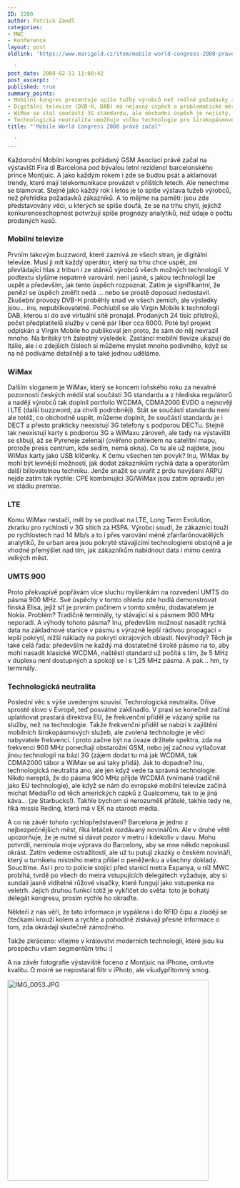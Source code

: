 ```yaml
---
ID: 2200
author: Patrick Zandl
categories:
- MWC
- Konference
layout: post
oldlink: 'https://www.marigold.cz/item/mobile-world-congress-2008-prave-zacal

  '
post_date: 2008-02-11 11:00:42
post_excerpt: ''
published: true
summary_points:
- Mobilní kongres prezentuje spíše tužby výrobců než reálné požadavky zákazníků.
- Digitální televize (DVB-H, DAB) má nejasný úspěch a problematické měření návratnosti.
- WiMax se stal součástí 3G standardu, ale obchodní úspěch je nejistý.
- Technologická neutralita umožňuje volbu technologie pro širokopásmové služby.
title: "'Mobile World Congress 2008 právě začal"

  '
---
```


Každoroční Mobilní kongres pořádaný GSM Asociací právě začal na výstavišti Fira di Barcelona pod bývalou letní rezidencí barcelonského prince Montjuic. A jako každým rokem i zde se budou psát a aklamovat trendy, které mají telekomunikace provázet v příštích letech. Ale nenechme se blamovat. Stejně jako každý rok i letos je to spíše výstava tužeb výrobců, než přehlídka požadavků zákazníků. A to mějme na paměti: jsou zde představovány věci, u kterých se spíše doufá, že se na trhu chytí, jejichž konkurenceschopnost potvrzují spíše prognózy analytiků, než údaje o počtu prodaných kusů. 

<!--more-->

<h3>Mobilní televize</h3>
Prvním takovým buzzword, které zaznívá ze všech stran, je digitální televize. Musí ji mít každý operátor, který na trhu chce uspět, zní převládající hlas z tribun i ze stánků výrobců všech možných technologií. V podtextu slyšíme nepatrné varování: není jasné, s jakou technologií lze uspět a především, jak tento úspěch rozpoznat. Zatím je signifikantní, že penězi se úspěch změřit nedá ... nebo se prostě doposud nedostavil. Zkušební provozy DVB-H proběhly snad ve všech zemích, ale výsledky jsou... inu, nepublikovatelné. Pochlubil se ale Virgin Mobile k technologii DAB, kterou si do své virtuální sítě pronajal. Prodaných 24 tisíc přístrojů, počet předplatitelů služby  v ceně pár liber cca 6000. Poté byl projekt odpískán a Virgin Mobile ho publikoval jen proto, že sám do něj nevrazil mnoho. Na britský trh žalostný výsledek. Zastánci mobilní tlevize ukazují do Itálie, ale i o zdejších číslech si můžeme myslet mnoho podivného, když se na ně podíváme detailněji a to také jednou uděláme. 

<h3>WiMax</h3>

Dalším sloganem je WiMax, který se koncem loňského roku za nevalné pozornosti českých médií stal součástí 3G standardu a z hlediska regulátorů a nadějí výrobců tak doplnil portfolio WCDMA, CDMA2000 EVDO a nejnověji i LTE (další buzzword, za chvíli podrobněji). Stát se součástí standardu není ale totéž, co obchodně uspět, můžeme doplnit, že součástí standardu je i DECT a přesto prakticky neexistují 3G telefony s podporou DECTu. Stejně tak neexistují karty s podporou 3G a WiMaxu zároveň, ale tady na výstavišti se slibují, až se Pyreneje zelenají (ověřeno pohledem na satelitní mapu, protože press centrum, kde sedím, nemá okna). Co tu ale už najdete, jsou WiMax karty jako USB klíčenky. K čemu všechen ten povyk? Inu, WiMax by mohl být levnější možností, jak dodat zákazníkům rychlá data a operátorům další billovatelnou techniku. Jenže snažit se uvařit z prdu navýšení ARPU nejde zatím tak rychle: CPE kombinující 3G/WiMax jsou zatím opravdu jen ve stádiu <em>premise</em>. 

<h3>LTE</h3>

Komu WiMax nestačí, měl by se podívat na LTE, Long Term Evolution, zkratku pro rychlosti v 3G sítích za HSPA. Výrobci soudí, že zákazníci touží po rychlostech nad 14 Mb/s a to i přes varování méně zfanfarónovatělých analytiků, že urban area jsou pokryté stávajícími technologiemi obstojně a je vhodné přemýšlet nad tím, jak zákazníkům nabídnout data i mimo centra velkých měst. 

<h3>UMTS 900</h3>

Proto překvapivě popřávám více sluchu myšlenkám na rozvedení UMTS do pásma 900 MHz. Své úspěchy v tomto ohledu zde hodlá demonstrovat finská Elisa, jejíž síť je prvním počinem v tomto směru, dodavatelem je Nokia. Problém? Tradičně terminály, ty stávající si s pásmem 900 MHz neporadí. A výhody tohoto pásma? Inu, především možnost nasadit rychlá data na základnové stanice v pásmu s výrazně lepší rádivou propagací = lepší pokrytí, nižší náklady na pokrytí okrajových oblastí. Nevýhody? Těch je také celá řada: především ne každý má dostatečně široké pásmo na to, aby mohl nasadit klasické WCDMA, naštěstí standard už počítá s tím, že 5 MHz v duplexu není dostupných a spokojí se i s 1,25 MHz pásma. A pak... hm, ty terminály. 

<h3>Technologická neutralita</h3>

Poslední věc s výše uvedeným souvisí. Technologická neutralita. Dříve sprosté slovo v Evropě, teď posvátné zaklínadlo. V praxi se konečně začíná uplatňovat prastará direktiva EU, že frekvenční příděl je vázaný spíše na služby, než na technologie. Takže frekvenční příděl se nabízí k zajištění mobilních širokopásmových služeb, ale zvolená technologie je věcí nabyvatele frekvencí. I proto začne být na úvaze držitele spektra, zda na frekvenci 900 MHz ponechají obstarožní GSM, nebo jej začnou vytlačovat jinou technologií na bázi 3G (zájem dodat tu má jak WCDMA, tak CDMA2000 tábor a WiMax se asi taky přidá). Jak to dopadne? Inu, technologická neutralita ano, ale jen když vede ta správná technologie. Nikdo nereptá, že do pásma 900 MHz přijde WCDMA (vnímané tradičně jako EU technologie), ale když se nám do evropské mobilní televize začíná míchat MediaFlo od těch amerických cápků z Qualcommu, tak to je jiná káva... (ze Starbucks!). Takhle bychom si nerozuměli přátelé, takhle tedy ne, říká missis Reding, která má v EK na starosti média. 

A co na závěr tohoto rychlopředstavení? Barcelona je jedno z nejbezpečnějších měst, říká letáček rozdávaný novinářům. Ale v druhé větě upozorňuje, že je nutné si dávat pozor v metru i kdekoliv v davu. Mohu potvrdil, neminula moje výprava do Barcelony, aby se mne někdo nepokusil okrást. Zatím vedeme ostražitostí, ale už tu putují zkazky o českém novináři, který u turniketu místního metra přišel o peněženku a všechny doklady. Soucítíme. Asi i pro to policie stojící před stanicí metra Espanya, u níž MWC probíhá, tvrdě po všech do metra vstupujících delegátech vyžaduje, aby si sundali jasně viditelné růžové visačky, které fungují jako vstupenka na veletrh. Jejich druhou funkcí totiž je vykřičet do světa: toto je bohatý delegát kongresu, prosím rychle ho okraďte. 

Někteří z nás věří, že tato informace je vypálena i do RFID čipu a zloději se čtečkami krouží kolem a rychle a pohodlně získávají přesné informace o tom, zda okrádají skutečně zámožného. 

Takže zkráceno: vítejme v království moderních technologií, které jsou ku prospěchu všem segmentům trhu :)

A na závěr fotografie výstaviště foceno z Montjuic na iPhone, omluvte kvalitu. O moiré se nepostaral filtr v iPhoto, ale všudypřítomný smog. 


<a href="http://www.marigold.cz/wp-content/uploads//IMG_0053.JPG"><img src="http://www.marigold.cz/wp-content/uploads//IMG_0053.JPG" alt="IMG_0053.JPG" width="450"  /></a>